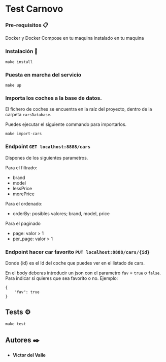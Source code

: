 # Test Carnovo


### Pre-requisitos 📋

Docker y Docker Compose en tu maquina instalado en tu maquina

### Instalación 🔧

```
make install 
```

### Puesta en marcha del servicio

```
make up 
```

### Importa los coches a la base de datos.

El fichero de coches se encuentra en la raíz del proyecto, dentro de la carpeta `carsDatabase`.

Puedes ejecutar el siguiente commando para importarlos. 

```
make import-cars
```

### Endpoint `GET localhost:8888/cars`


Dispones de los siguientes parametros. 

Para el filtrado:
- brand
- model
- lessPrice
- morePrice

Para el ordenado: 
- orderBy: posibles valores; brand, model, price

Para el paginado
- page: valor > 1
- per_page: valor > 1


### Endpoint hacer car favorito `PUT localhost:8888/cars/{id}`

Donde {id} es el Id del coche que puedes ver en el listado de cars.

En el body deberas introducir un json con el parametro `fav` = `true` o `false`. Para indicar si quieres que sea favorito o no.
Ejemplo:

```
{
    "fav": true
}
```


## Tests ⚙️

```
make test
```


## Autores ✒️

* **Victor del Valle**